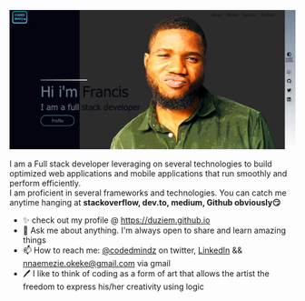  
![Profile image](https://github.com/duziem/duziem/raw/main/profile-pic.jpg)
<!--
Here are some ideas to get you started:

- 🔭 I’m currently working on ...
- 🌱 I’m currently learning ...
- 👯 I’m looking to collaborate on ...
- 🤔 I’m looking for help with ...
- ⚡ Fun fact:
-->  
I am a Full stack developer leveraging on several technologies to build optimized web applications and mobile applications that run smoothly and perform efficiently.  
I am proficient in several frameworks and technologies. You can catch me anytime hanging at **stackoverflow, dev.to, medium, Github obviously😏**  
- ✨ check out my profile @ https://duziem.github.io
- 💬 Ask me about anything. I'm always open to share and learn amazing things
- 📫 How to reach me: [@codedmindz](https://twitter.com/codedmindz) on twitter, [LinkedIn](https://www.linkedin.com/in/nnaemezie-okeke-9433301b0/) && nnaemezie.okeke@gmail.com via gmail
- 🖊️ I like to think of coding as a form of art that allows the artist the freedom to express his/her creativity using logic



